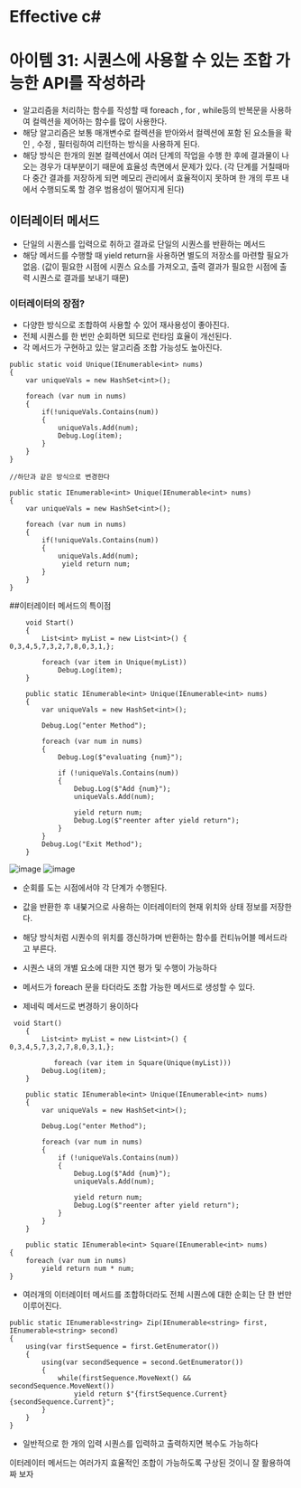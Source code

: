 # Effective c# 

# 아이템 31: 시퀀스에 사용할 수 있는 조합 가능한 API를 작성하라

- 알고리즘을 처리하는 함수를 작성할 때 foreach , for , while등의 반복문을 사용하여 컬렉션을 제어하는 함수를 많이 사용한다.
- 해당 알고리즘은 보통 매개변수로 컬렉션을 받아와서 컬렉션에 포함 된 요소들을 확인 , 수정 , 필터링하여 리턴하는 방식을 사용하게 된다.
- 해당 방식은 한개의 원본 컬렉션에서 여러 단계의 작업을 수행 한 후에 결과물이 나오는 경우가 대부분이기 때문에 효율성 측면에서 문제가 있다.
(각 단계를 거칠때마다 중간 결과를 저장하게 되면 메모리 관리에서 효율적이지 못하며 한 개의 루프 내에서 수행되도록 할 경우 범용성이 떨어지게 된다)

## 이터레이터 메서드

- 단일의 시퀀스를 입력으로 취하고 결과로 단일의 시퀀스를 반환하는 메서드
- 해당 메서드를 수행할 때 yield return을 사용하면 별도의 저장소를 마련할 필요가 없음.
(값이 필요한 시점에 시퀀스 요소를 가져오고, 출력 결과가 필요한 시점에 출력 시퀀스로 결과를 보내기 때문)

### 이터레이터의 장점?
- 다양한 방식으로 조합하여 사용할 수 있어 재사용성이 좋아진다.
- 전체 시퀀스를 한 번만 순회하면 되므로 런타임 효율이 개선된다.
- 각 메서드가 구현하고 있는 알고리즘 조합 가능성도 높아진다.

```
public static void Unique(IEnumerable<int> nums)
{
    var uniqueVals = new HashSet<int>();

    foreach (var num in nums)
    {
        if(!uniqueVals.Contains(num))
        {
            uniqueVals.Add(num);
            Debug.Log(item);
        }
    }
}

//하단과 같은 방식으로 변경한다

public static IEnumerable<int> Unique(IEnumerable<int> nums)
{
    var uniqueVals = new HashSet<int>();

    foreach (var num in nums)
    {
        if(!uniqueVals.Contains(num))
        {
            uniqueVals.Add(num);
             yield return num;
        }
    }
}
```

##이터레이터 메서드의 특이점

```
    void Start()
    {
        List<int> myList = new List<int>() { 0,3,4,5,7,3,2,7,8,0,3,1,};

        foreach (var item in Unique(myList))
            Debug.Log(item);
    }

    public static IEnumerable<int> Unique(IEnumerable<int> nums)
    {
        var uniqueVals = new HashSet<int>();

        Debug.Log("enter Method");

        foreach (var num in nums)
        {
            Debug.Log($"evaluating {num}");

            if (!uniqueVals.Contains(num))
            {
                Debug.Log($"Add {num}");
                uniqueVals.Add(num);
   
                yield return num;
                Debug.Log($"reenter after yield return");
            }
        }
        Debug.Log("Exit Method");
    }
```

![image](https://github.com/93YoungBin/Effective_C_Sharp_Study/assets/32691585/b14cb9aa-e0ac-4dd3-ab64-0c30887fa136)
![image](https://github.com/93YoungBin/Effective_C_Sharp_Study/assets/32691585/e1f5abc3-2ed4-4fb4-9904-550033a6025d)

- 순회를 도는 시점에서야 각 단계가 수행된다.
- 값을 반환한 후 내붖거으로 사용하는 이터레이터의 현재 위치와 상태 정보를 저장한다.
- 해당 방식처럼 시퀀수의 위치를 갱신하가며 반환하는 함수를 컨티뉴어블 메서드라고 부른다.

- 시퀀스 내의 개별 요소에 대한 지연 평가 및 수행이 가능하다
- 메서드가 foreach 문을 타더라도 조합 가능한 메서드로 생성할 수 있다.
- 제네릭 메서드로 변경하기 용이하다

```
 void Start()
    {
        List<int> myList = new List<int>() { 0,3,4,5,7,3,2,7,8,0,3,1,};

           foreach (var item in Square(Unique(myList)))
        Debug.Log(item);
    }

    public static IEnumerable<int> Unique(IEnumerable<int> nums)
    {
        var uniqueVals = new HashSet<int>();

        Debug.Log("enter Method");

        foreach (var num in nums)
        {
            if (!uniqueVals.Contains(num))
            {
                Debug.Log($"Add {num}");
                uniqueVals.Add(num);
   
                yield return num;
                Debug.Log($"reenter after yield return");
            }
        }
    }

    public static IEnumerable<int> Square(IEnumerable<int> nums)
{
    foreach (var num in nums)
        yield return num * num;
}
```
- 여러개의 이터레이터 메서드를 조합하더라도 전체 시퀀스에 대한 순회는 단 한 번만 이루어진다.


```
public static IEnumerable<string> Zip(IEnumerable<string> first, IEnumerable<string> second)
{
    using(var firstSequence = first.GetEnumerator())
    {
        using(var secondSequence = second.GetEnumerator())
        {
            while(firstSequence.MoveNext() && secondSequence.MoveNext())
                yield return $"{firstSequence.Current} {secondSequence.Current}";
        }
    }
}
```

- 일반적으로 한 개의 입력 시퀀스를 입력하고 출력하지면 복수도 가능하다

이터레이터 메서드는 여러가지 효율적인 조합이 가능하도록 구상된 것이니 잘 활용하여 짜 보자
